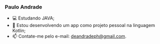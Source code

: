### Paulo Andrade

- :computer: Estudando JAVA;
- :calling: Estou desenvolvendo um app como projeto pessoal na linguagem Kotlin;
- :mailbox: Contate-me pelo e-mail: deandradeph@gmail.com.
